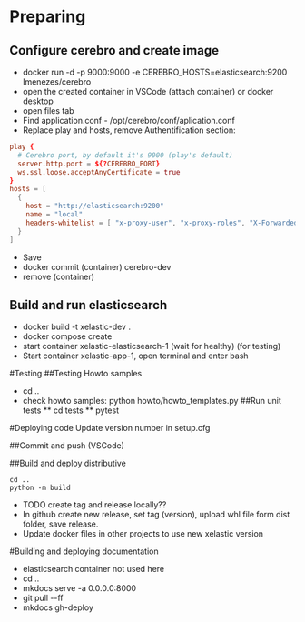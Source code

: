 # Preparing

## Configure cerebro and create image

* docker run -d -p 9000:9000 -e CEREBRO_HOSTS=elasticsearch:9200 lmenezes/cerebro
* open the created container in VSCode (attach container) or docker desktop
* open files tab
* Find application.conf - /opt/cerebro/conf/aplication.conf
* Replace play and hosts, remove Authentification section:

```conf
play {
  # Cerebro port, by default it's 9000 (play's default)
  server.http.port = ${?CEREBRO_PORT}
  ws.ssl.loose.acceptAnyCertificate = true
}
hosts = [
  {
    host = "http://elasticsearch:9200"
    name = "local"
    headers-whitelist = [ "x-proxy-user", "x-proxy-roles", "X-Forwarded-For" ]
  }
]
```

* Save
* docker commit (container) cerebro-dev
* remove (container)

## Build and run elasticsearch

* docker build -t xelastic-dev .
* docker compose create
* start container xelastic-elasticsearch-1 (wait for healthy) (for testing)
* Start container xelastic-app-1, open terminal and enter bash

#Testing
##Testing Howto samples
* cd ..
* check howto samples: python howto/howto_templates.py
##Run unit tests
** cd tests
** pytest

#Deploying code
Update version number in setup.cfg

##Commit and push (VSCode)

##Build and deploy distributive
```
cd ..
python -m build
```
* TODO create tag and release locally??
* In github create new release, set tag (version), upload whl file form dist folder, save release.
* Update docker files in other projects to use new xelastic version

#Building and deploying documentation
* elasticsearch container not used here
* cd ..
* mkdocs serve -a 0.0.0.0:8000
* git pull --ff
* mkdocs gh-deploy
